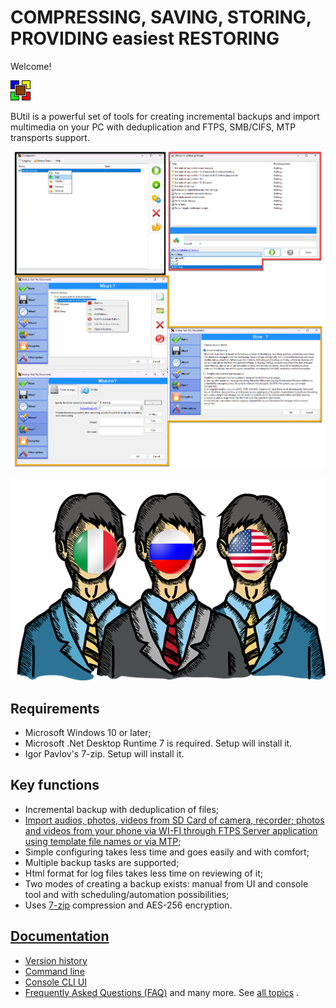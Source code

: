 # COMPRESSING, SAVING, STORING, PROVIDING easiest RESTORING

Welcome!

![BUtil Logotype](./help/Readme%20Assets/Logotype.bmp)

BUtil is a powerful set of tools for creating incremental backups and import multimedia on your PC with deduplication and FTPS, SMB/CIFS, MTP transports support.

![Tasks, Launch Task application](./help/Readme%20Assets/Screenshot%201.png)

![Supported Languages](./help/Readme%20Assets/Image%20-%20Languages.png)

## Requirements

- Microsoft Windows 10 or later;
- Microsoft .Net Desktop Runtime 7 is required. Setup will install it.
- Igor Pavlov's 7-zip. Setup will install it.

## Key functions

- Incremental backup with deduplication of files;
- [Import audios, photos, videos from SD Card of camera, recorder; photos and videos from your phone via WI-FI through FTPS Server application using template file names or via MTP](./help/Configure/Import%20media%20task.md);
- Simple configuring takes less time and goes easily and with comfort;
- Multiple backup tasks are supported;
- Html format for log files takes less time on reviewing of it;
- Two modes of creating a backup exists: manual from UI and console tool and with scheduling/automation possibilities;
- Uses [7-zip](https://www.7-zip.org/) compression and AES-256 encryption.

## [Documentation](https://github.com/drweb86/butil/blob/master/help/TOC.md)

- [Version history](./help/Other/Version%20History%20(Changelog).md)
- [Command line](./help/Console%20line.md)
- [Console CLI UI](./help/Configure/Console%20CLI%20UI.md)
- [Frequently Asked Questions (FAQ)](./help/Other/Frequently%20Asked%20Questions.md)
and many more. See [all topics](./help/TOC.md) .
